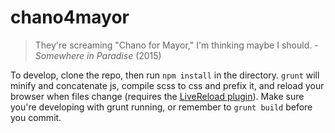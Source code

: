 # chano4mayor

> They're screaming "Chano for Mayor," I'm thinking maybe I should.
> \- *Somewhere in Paradise* (2015)

To develop, clone the repo, then run `npm install` in the directory. `grunt` will minify and concatenate js, compile scss to css and prefix it, and reload your browser when files change (requires the [LiveReload plugin](https://chrome.google.com/webstore/detail/livereload/jnihajbhpnppcggbcgedagnkighmdlei)). Make sure you're developing with grunt running, or remember to `grunt build` before you commit.
